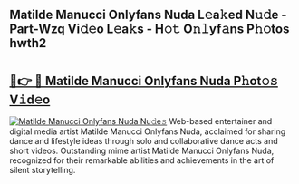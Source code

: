 ## Matilde Manucci Onlyfans Nuda L𝚎a𝚔ed N𝚞𝚍e - Part-Wzq Vi𝚍𝚎o L𝚎a𝚔s - H𝚘𝚝 O𝚗𝚕yf𝚊ns P𝚑𝚘tos hwth2

# <h2><a href="http://kf70ttv.oniu.top/?m=Matilde+Manucci+Onlyfans+Nuda">🔗👉 🔴 Matilde Manucci Onlyfans Nuda P𝚑ot𝚘𝚜 V𝚒d𝚎o</a></h2>

[![Matilde Manucci Onlyfans Nuda Nu𝚍e𝚜](https://i.imgur.com/0qMVB7G.gif)](http://kf70ttv.oniu.top/?m=Matilde+Manucci+Onlyfans+Nuda)
Web-based entertainer and digital media artist Matilde Manucci Onlyfans Nuda, acclaimed for sharing dance and lifestyle ideas through solo and collaborative dance acts and short videos. Outstanding mime artist Matilde Manucci Onlyfans Nuda, recognized for their remarkable abilities and achievements in the art of silent storytelling.  
